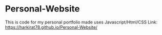 # Personal-Website

This is code for my personal portfolio made uses Javascript/Html/CSS
Link:  https://harkirat78.github.io/Personal-Website/

